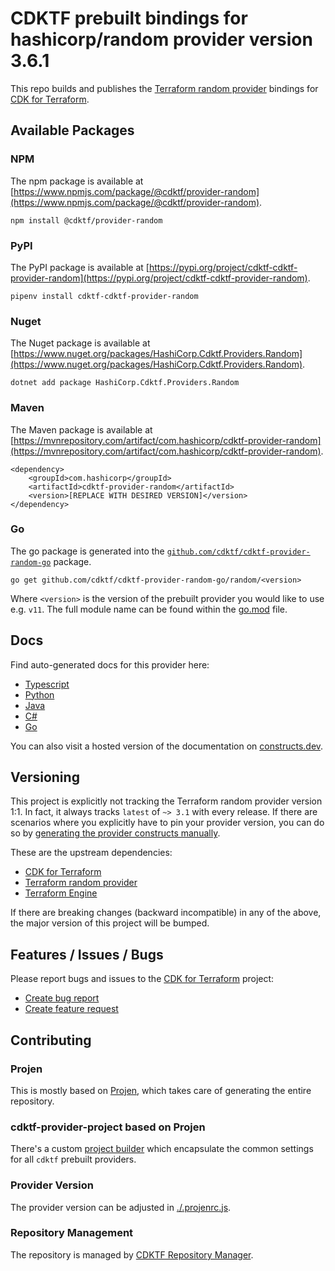 
# CDKTF prebuilt bindings for hashicorp/random provider version 3.6.1

This repo builds and publishes the [Terraform random provider](https://registry.terraform.io/providers/hashicorp/random/3.6.1/docs) bindings for [CDK for Terraform](https://cdk.tf).

## Available Packages

### NPM

The npm package is available at [https://www.npmjs.com/package/@cdktf/provider-random](https://www.npmjs.com/package/@cdktf/provider-random).

`npm install @cdktf/provider-random`

### PyPI

The PyPI package is available at [https://pypi.org/project/cdktf-cdktf-provider-random](https://pypi.org/project/cdktf-cdktf-provider-random).

`pipenv install cdktf-cdktf-provider-random`

### Nuget

The Nuget package is available at [https://www.nuget.org/packages/HashiCorp.Cdktf.Providers.Random](https://www.nuget.org/packages/HashiCorp.Cdktf.Providers.Random).

`dotnet add package HashiCorp.Cdktf.Providers.Random`

### Maven

The Maven package is available at [https://mvnrepository.com/artifact/com.hashicorp/cdktf-provider-random](https://mvnrepository.com/artifact/com.hashicorp/cdktf-provider-random).

```
<dependency>
    <groupId>com.hashicorp</groupId>
    <artifactId>cdktf-provider-random</artifactId>
    <version>[REPLACE WITH DESIRED VERSION]</version>
</dependency>
```

### Go

The go package is generated into the [`github.com/cdktf/cdktf-provider-random-go`](https://github.com/cdktf/cdktf-provider-random-go) package.

`go get github.com/cdktf/cdktf-provider-random-go/random/<version>`

Where `<version>` is the version of the prebuilt provider you would like to use e.g. `v11`. The full module name can be found
within the [go.mod](https://github.com/cdktf/cdktf-provider-random-go/blob/main/random/go.mod#L1) file.

## Docs

Find auto-generated docs for this provider here: 

- [Typescript](./docs/API.typescript.md)
- [Python](./docs/API.python.md)
- [Java](./docs/API.java.md)
- [C#](./docs/API.csharp.md)
- [Go](./docs/API.go.md)

You can also visit a hosted version of the documentation on [constructs.dev](https://constructs.dev/packages/@cdktf/provider-random).

## Versioning

This project is explicitly not tracking the Terraform random provider version 1:1. In fact, it always tracks `latest` of `~> 3.1` with every release. If there are scenarios where you explicitly have to pin your provider version, you can do so by [generating the provider constructs manually](https://cdk.tf/imports).

These are the upstream dependencies:

- [CDK for Terraform](https://cdk.tf)
- [Terraform random provider](https://registry.terraform.io/providers/hashicorp/random/3.6.1)
- [Terraform Engine](https://terraform.io)

If there are breaking changes (backward incompatible) in any of the above, the major version of this project will be bumped.

## Features / Issues / Bugs

Please report bugs and issues to the [CDK for Terraform](https://cdk.tf) project:

- [Create bug report](https://cdk.tf/bug)
- [Create feature request](https://cdk.tf/feature)

## Contributing

### Projen

This is mostly based on [Projen](https://github.com/projen/projen), which takes care of generating the entire repository.

### cdktf-provider-project based on Projen

There's a custom [project builder](https://github.com/cdktf/cdktf-provider-project) which encapsulate the common settings for all `cdktf` prebuilt providers.

### Provider Version

The provider version can be adjusted in [./.projenrc.js](./.projenrc.js).

### Repository Management

The repository is managed by [CDKTF Repository Manager](https://github.com/cdktf/cdktf-repository-manager/).
